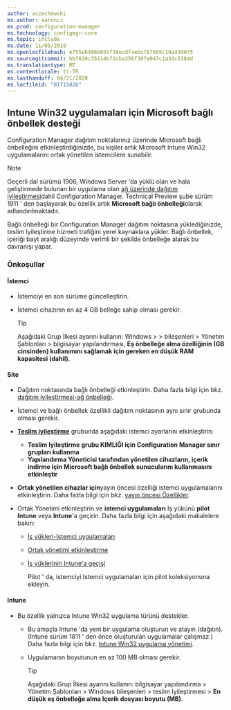 ```yaml
---
author: aczechowski
ms.author: aaroncz
ms.prod: configuration-manager
ms.technology: configmgr-core
ms.topic: include
ms.date: 11/05/2019
ms.openlocfilehash: e755eb496b055f38ecdfaebc787665c19a43d075
ms.sourcegitcommit: bbf820c35414bf2cba356f30fe047c1a34c5384d
ms.translationtype: MT
ms.contentlocale: tr-TR
ms.lasthandoff: 04/21/2020
ms.locfileid: "81715826"
---
```

## <a name="microsoft-connected-cache-support-for-intune-win32-apps"></a><a name="bkmk_cache"></a>Intune Win32 uygulamaları için Microsoft bağlı önbellek desteği

<!--5032900-->

Configuration Manager dağıtım noktalarınız üzerinde Microsoft bağlı önbelleğini etkinleştirdiğinizde, bu kişiler artık Microsoft Intune Win32 uygulamalarını ortak yönetilen istemcilere sunabilir.

> [!NOTE]
> Geçerli dal sürümü 1906, Windows Server 'da yüklü olan ve hala geliştirmede bulunan bir uygulama olan [ağ üzerinde dağıtım iyileştirmesi](../../../../plan-design/hierarchy/microsoft-connected-cache.md)dahil Configuration Manager. Technical Preview şube sürüm 1911 ' den başlayarak bu özellik artık **Microsoft bağlı önbelleği**olarak adlandırılmaktadır.
>
> Bağlı önbelleği bir Configuration Manager dağıtım noktasına yüklediğinizde, teslim Iyileştirme hizmeti trafiğini yerel kaynaklara yükler. Bağlı önbellek, içeriği bayt aralığı düzeyinde verimli bir şekilde önbelleğe alarak bu davranışı yapar.

### <a name="prerequisites"></a>Önkoşullar

#### <a name="client"></a>İstemci

- İstemciyi en son sürüme güncelleştirin.

- İstemci cihazının en az 4 GB belleğe sahip olması gerekir.

    > [!TIP]
    > Aşağıdaki Grup İlkesi ayarını kullanın: Windows > > bileşenleri > Yönetim Şablonları > bilgisayar yapılandırması, **Eş önbelleğe alma özelliğinin (GB cinsinden) kullanımını sağlamak için gereken en düşük RAM kapasitesi (dahil)**.

#### <a name="site"></a>Site

- Dağıtım noktasında bağlı önbelleği etkinleştirin. Daha fazla bilgi için bkz. [dağıtım iyileştirmesi-ağ önbelleği](../../../../plan-design/hierarchy/microsoft-connected-cache.md).

- İstemci ve bağlı önbellek özellikli dağıtım noktasının aynı sınır grubunda olması gerekir.

- [**Teslim iyileştirme**](../../../../clients/deploy/about-client-settings.md#delivery-optimization) grubunda aşağıdaki istemci ayarlarını etkinleştirin:

  - **Teslim Iyileştirme grubu KIMLIĞI için Configuration Manager sınır grupları kullanma**
  - **Yapılandırma Yöneticisi tarafından yönetilen cihazların, içerik indirme için Microsoft bağlı önbellek sunucularını kullanmasını etkinleştir**

- **Ortak yönetilen cihazlar için**yayın öncesi özelliği istemci uygulamalarını etkinleştirin. Daha fazla bilgi için bkz. [yayın öncesi Özellikler](../../../../servers/manage/pre-release-features.md).

- Ortak Yönetimi etkinleştirin ve **istemci uygulamaları** Iş yükünü **pilot Intune** veya **Intune**'a geçirin. Daha fazla bilgi için aşağıdaki makalelere bakın:

  - [İş yükleri-Istemci uygulamaları](../../../../../comanage/workloads.md#client-apps)
  - [Ortak yönetimi etkinleştirme](../../../../../comanage/how-to-enable.md)
  - [İş yüklerinin Intune'a geçişi](../../../../../comanage/how-to-switch-workloads.md)

    Pilot ' da, istemciyi Istemci uygulamaları için pilot koleksiyonuna ekleyin.

#### <a name="intune"></a>Intune

- Bu özellik yalnızca Intune Win32 uygulama türünü destekler.

  - Bu amaçla Intune 'da yeni bir uygulama oluşturun ve atayın (dağıtın). (Intune sürüm 1811 ' den önce oluşturulan uygulamalar çalışmaz.) Daha fazla bilgi için bkz. [Intune Win32 uygulama yönetimi](/intune/apps/apps-win32-app-management).

  - Uygulamanın boyutunun en az 100 MB olması gerekir.
  
    > [!TIP]
    > Aşağıdaki Grup İlkesi ayarını kullanın: bilgisayar yapılandırma > Yönetim Şablonları > Windows bileşenleri > teslim Iyileştirmesi > **En düşük eş önbelleğe alma Içerik dosyası boyutu (MB)**.
